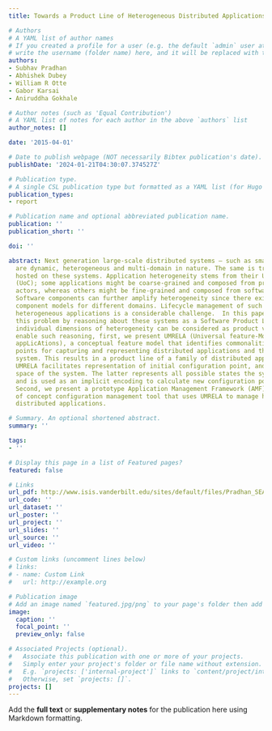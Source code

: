 ```yaml
---
title: Towards a Product Line of Heterogeneous Distributed Applications

# Authors
# A YAML list of author names
# If you created a profile for a user (e.g. the default `admin` user at `content/authors/admin/`), 
# write the username (folder name) here, and it will be replaced with their full name and linked to their profile.
authors:
- Subhav Pradhan
- Abhishek Dubey
- William R Otte
- Gabor Karsai
- Aniruddha Gokhale

# Author notes (such as 'Equal Contribution')
# A YAML list of notes for each author in the above `authors` list
author_notes: []

date: '2015-04-01'

# Date to publish webpage (NOT necessarily Bibtex publication's date).
publishDate: '2024-01-21T04:30:07.374527Z'

# Publication type.
# A single CSL publication type but formatted as a YAML list (for Hugo requirements).
publication_types:
- report

# Publication name and optional abbreviated publication name.
publication: ''
publication_short: ''

doi: ''

abstract: Next generation large-scale distributed systems – such as smart cities –
  are dynamic, heterogeneous and multi-domain in nature. The same is true for applications
  hosted on these systems. Application heterogeneity stems from their Unit of Composition
  (UoC); some applications might be coarse-grained and composed from processes or
  actors, whereas others might be fine-grained and composed from software components.
  Software components can further amplify heterogeneity since there exists different
  component models for different domains. Lifecycle management of such distributed,
  heterogeneous applications is a considerable challenge.  In this paper, we solve
  this problem by reasoning about these systems as a Software Product Line (SPL) where
  individual dimensions of heterogeneity can be considered as product variants. To
  enable such reasoning, first, we present UMRELA (Universal feature-Model for distRibutEd
  appLicAtions), a conceptual feature model that identifies commonalities and variability
  points for capturing and representing distributed applications and their target
  system. This results in a product line of a family of distributed applications.
  UMRELA facilitates representation of initial configuration point, and the configuration
  space of the system. The latter represents all possible states the system can reach
  and is used as an implicit encoding to calculate new configuration points at runtime.
  Second, we present a prototype Application Management Framework (AMF) as a proof
  of concept configuration management tool that uses UMRELA to manage heterogeneous
  distributed applications.

# Summary. An optional shortened abstract.
summary: ''

tags:
- ''

# Display this page in a list of Featured pages?
featured: false

# Links
url_pdf: http://www.isis.vanderbilt.edu/sites/default/files/Pradhan_SEAMS_TechReport.pdf
url_code: ''
url_dataset: ''
url_poster: ''
url_project: ''
url_slides: ''
url_source: ''
url_video: ''

# Custom links (uncomment lines below)
# links:
# - name: Custom Link
#   url: http://example.org

# Publication image
# Add an image named `featured.jpg/png` to your page's folder then add a caption below.
image:
  caption: ''
  focal_point: ''
  preview_only: false

# Associated Projects (optional).
#   Associate this publication with one or more of your projects.
#   Simply enter your project's folder or file name without extension.
#   E.g. `projects: ['internal-project']` links to `content/project/internal-project/index.md`.
#   Otherwise, set `projects: []`.
projects: []
---
```


Add the **full text** or **supplementary notes** for the publication here using Markdown formatting.

